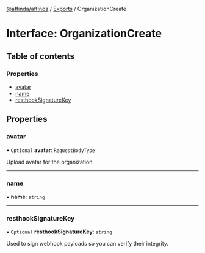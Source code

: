 [@affinda/affinda](../README.md) / [Exports](../modules.md) / OrganizationCreate

# Interface: OrganizationCreate

## Table of contents

### Properties

- [avatar](OrganizationCreate.md#avatar)
- [name](OrganizationCreate.md#name)
- [resthookSignatureKey](OrganizationCreate.md#resthooksignaturekey)

## Properties

### avatar

• `Optional` **avatar**: `RequestBodyType`

Upload avatar for the organization.

___

### name

• **name**: `string`

___

### resthookSignatureKey

• `Optional` **resthookSignatureKey**: `string`

Used to sign webhook payloads so you can verify their integrity.
